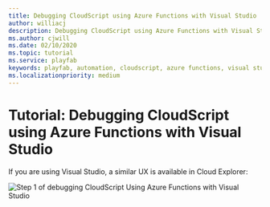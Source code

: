 ```yaml
---
title: Debugging CloudScript using Azure Functions with Visual Studio
author: williacj
description: Debugging CloudScript using Azure Functions with Visual Studio
ms.author: cjwill
ms.date: 02/10/2020
ms.topic: tutorial
ms.service: playfab
keywords: playfab, automation, cloudscript, azure functions, visual studio, visual studio 2019, debugging
ms.localizationpriority: medium
---
```

# Tutorial: Debugging CloudScript using Azure Functions with Visual Studio 

If you are using Visual Studio, a similar UX is available in Cloud Explorer:

![Step 1 of debugging CloudScript Using Azure Functions with Visual Studio](media/CloudScript-AF-VS-Debug-01.jpg)
